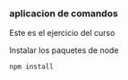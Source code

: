 ### aplicacion de comandos

Este es el ejercicio del curso

Instalar los paquetes de node

```
npm install
```